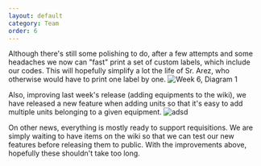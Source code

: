 ```yaml
---
layout: default
category: Team
order: 6
---
```


Although there's still some polishing to do, after a few attempts and some
headaches we now can "fast" print a set of custom labels, which include our
codes. This will hopefully simplify a lot the life of Sr. Arez, who otherwise
would have to print one label by one.
![Week 6, Diagram 1](https://firebasestorage.googleapis.com/v0/b/makerlab-b9b8c.appspot.com/o/Wk06-01.jpg?alt=media&token=dc3ab3bd-fb45-4443-ab5b-a2fa2a76cbd9)

Also, improving last week's release (adding equipments to the wiki), we have
released a new feature when adding units so that it's easy to add multiple
units belonging to a given equipment.
![adsd](https://firebasestorage.googleapis.com/v0/b/makerlab-b9b8c.appspot.com/o/Wk06-02.png?alt=media&token=52e28797-9275-46e3-9e97-56cf649882e3)

On other news, everything is mostly ready to support requisitions. We are
simply waiting to have items on the wiki so that we can test our new features
before releasing them to public. With the improvements above, hopefully these
shouldn't take too long.
